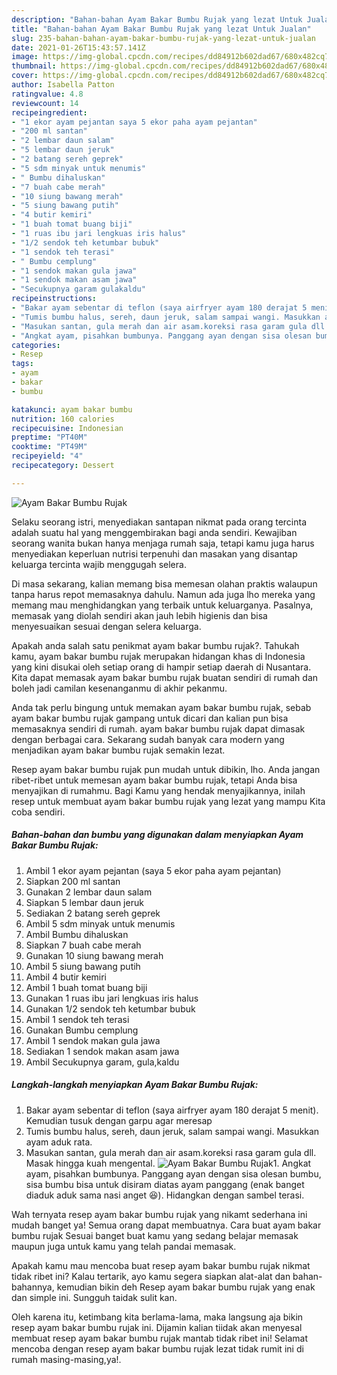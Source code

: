 ```yaml
---
description: "Bahan-bahan Ayam Bakar Bumbu Rujak yang lezat Untuk Jualan"
title: "Bahan-bahan Ayam Bakar Bumbu Rujak yang lezat Untuk Jualan"
slug: 235-bahan-bahan-ayam-bakar-bumbu-rujak-yang-lezat-untuk-jualan
date: 2021-01-26T15:43:57.141Z
image: https://img-global.cpcdn.com/recipes/dd84912b602dad67/680x482cq70/ayam-bakar-bumbu-rujak-foto-resep-utama.jpg
thumbnail: https://img-global.cpcdn.com/recipes/dd84912b602dad67/680x482cq70/ayam-bakar-bumbu-rujak-foto-resep-utama.jpg
cover: https://img-global.cpcdn.com/recipes/dd84912b602dad67/680x482cq70/ayam-bakar-bumbu-rujak-foto-resep-utama.jpg
author: Isabella Patton
ratingvalue: 4.8
reviewcount: 14
recipeingredient:
- "1 ekor ayam pejantan saya 5 ekor paha ayam pejantan"
- "200 ml santan"
- "2 lembar daun salam"
- "5 lembar daun jeruk"
- "2 batang sereh geprek"
- "5 sdm minyak untuk menumis"
- " Bumbu dihaluskan"
- "7 buah cabe merah"
- "10 siung bawang merah"
- "5 siung bawang putih"
- "4 butir kemiri"
- "1 buah tomat buang biji"
- "1 ruas ibu jari lengkuas iris halus"
- "1/2 sendok teh ketumbar bubuk"
- "1 sendok teh terasi"
- " Bumbu cemplung"
- "1 sendok makan gula jawa"
- "1 sendok makan asam jawa"
- "Secukupnya garam gulakaldu"
recipeinstructions:
- "Bakar ayam sebentar di teflon (saya airfryer ayam 180 derajat 5 menit). Kemudian tusuk dengan garpu agar meresap"
- "Tumis bumbu halus, sereh, daun jeruk, salam sampai wangi. Masukkan ayam aduk rata."
- "Masukan santan, gula merah dan air asam.koreksi rasa garam gula dll. Masak hingga kuah mengental."
- "Angkat ayam, pisahkan bumbunya. Panggang ayan dengan sisa olesan bumbu, sisa bumbu bisa untuk disiram diatas ayam panggang (enak banget diaduk aduk sama nasi anget 😆). Hidangkan dengan sambel terasi."
categories:
- Resep
tags:
- ayam
- bakar
- bumbu

katakunci: ayam bakar bumbu 
nutrition: 160 calories
recipecuisine: Indonesian
preptime: "PT40M"
cooktime: "PT49M"
recipeyield: "4"
recipecategory: Dessert

---
```



![Ayam Bakar Bumbu Rujak](https://img-global.cpcdn.com/recipes/dd84912b602dad67/680x482cq70/ayam-bakar-bumbu-rujak-foto-resep-utama.jpg)

Selaku seorang istri, menyediakan santapan nikmat pada orang tercinta adalah suatu hal yang menggembirakan bagi anda sendiri. Kewajiban seorang  wanita bukan hanya menjaga rumah saja, tetapi kamu juga harus menyediakan keperluan nutrisi terpenuhi dan masakan yang disantap keluarga tercinta wajib menggugah selera.

Di masa  sekarang, kalian memang bisa memesan olahan praktis walaupun tanpa harus repot memasaknya dahulu. Namun ada juga lho mereka yang memang mau menghidangkan yang terbaik untuk keluarganya. Pasalnya, memasak yang diolah sendiri akan jauh lebih higienis dan bisa menyesuaikan sesuai dengan selera keluarga. 



Apakah anda salah satu penikmat ayam bakar bumbu rujak?. Tahukah kamu, ayam bakar bumbu rujak merupakan hidangan khas di Indonesia yang kini disukai oleh setiap orang di hampir setiap daerah di Nusantara. Kita dapat memasak ayam bakar bumbu rujak buatan sendiri di rumah dan boleh jadi camilan kesenanganmu di akhir pekanmu.

Anda tak perlu bingung untuk memakan ayam bakar bumbu rujak, sebab ayam bakar bumbu rujak gampang untuk dicari dan kalian pun bisa memasaknya sendiri di rumah. ayam bakar bumbu rujak dapat dimasak dengan berbagai cara. Sekarang sudah banyak cara modern yang menjadikan ayam bakar bumbu rujak semakin lezat.

Resep ayam bakar bumbu rujak pun mudah untuk dibikin, lho. Anda jangan ribet-ribet untuk memesan ayam bakar bumbu rujak, tetapi Anda bisa menyajikan di rumahmu. Bagi Kamu yang hendak menyajikannya, inilah resep untuk membuat ayam bakar bumbu rujak yang lezat yang mampu Kita coba sendiri.

<!--inarticleads1-->

##### Bahan-bahan dan bumbu yang digunakan dalam menyiapkan Ayam Bakar Bumbu Rujak:

1. Ambil 1 ekor ayam pejantan (saya 5 ekor paha ayam pejantan)
1. Siapkan 200 ml santan
1. Gunakan 2 lembar daun salam
1. Siapkan 5 lembar daun jeruk
1. Sediakan 2 batang sereh geprek
1. Ambil 5 sdm minyak untuk menumis
1. Ambil  Bumbu dihaluskan
1. Siapkan 7 buah cabe merah
1. Gunakan 10 siung bawang merah
1. Ambil 5 siung bawang putih
1. Ambil 4 butir kemiri
1. Ambil 1 buah tomat buang biji
1. Gunakan 1 ruas ibu jari lengkuas iris halus
1. Gunakan 1/2 sendok teh ketumbar bubuk
1. Ambil 1 sendok teh terasi
1. Gunakan  Bumbu cemplung
1. Ambil 1 sendok makan gula jawa
1. Sediakan 1 sendok makan asam jawa
1. Ambil Secukupnya garam, gula,kaldu




<!--inarticleads2-->

##### Langkah-langkah menyiapkan Ayam Bakar Bumbu Rujak:

1. Bakar ayam sebentar di teflon (saya airfryer ayam 180 derajat 5 menit). Kemudian tusuk dengan garpu agar meresap
1. Tumis bumbu halus, sereh, daun jeruk, salam sampai wangi. Masukkan ayam aduk rata.
1. Masukan santan, gula merah dan air asam.koreksi rasa garam gula dll. Masak hingga kuah mengental.
<img src="//assets-global.cpcdn.com/assets/icons/button_play-2c75c40dde080a61004c1f40b05d8f140eaff45d7e9e6481dc71c63d2e7c4909.png" alt="Ayam Bakar Bumbu Rujak">1. Angkat ayam, pisahkan bumbunya. Panggang ayan dengan sisa olesan bumbu, sisa bumbu bisa untuk disiram diatas ayam panggang (enak banget diaduk aduk sama nasi anget 😆). Hidangkan dengan sambel terasi.




Wah ternyata resep ayam bakar bumbu rujak yang nikamt sederhana ini mudah banget ya! Semua orang dapat membuatnya. Cara buat ayam bakar bumbu rujak Sesuai banget buat kamu yang sedang belajar memasak maupun juga untuk kamu yang telah pandai memasak.

Apakah kamu mau mencoba buat resep ayam bakar bumbu rujak nikmat tidak ribet ini? Kalau tertarik, ayo kamu segera siapkan alat-alat dan bahan-bahannya, kemudian bikin deh Resep ayam bakar bumbu rujak yang enak dan simple ini. Sungguh taidak sulit kan. 

Oleh karena itu, ketimbang kita berlama-lama, maka langsung aja bikin resep ayam bakar bumbu rujak ini. Dijamin kalian tiidak akan menyesal membuat resep ayam bakar bumbu rujak mantab tidak ribet ini! Selamat mencoba dengan resep ayam bakar bumbu rujak lezat tidak rumit ini di rumah masing-masing,ya!.

